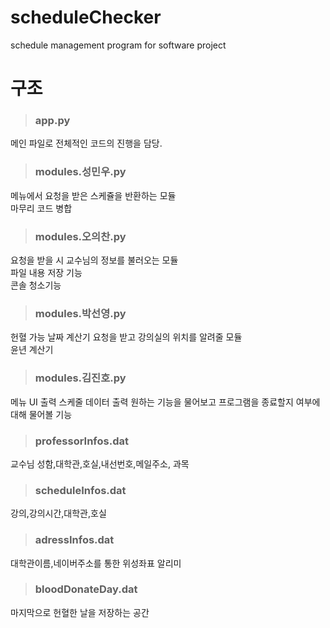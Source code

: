 # scheduleChecker
schedule management program for software project


구조
========
> ### app.py  
메인 파일로 전체적인 코드의 진행을 담당.

> ### modules.성민우.py
메뉴에서 요청을 받은 스케쥴을 반환하는 모듈  
마무리 코드 병합  

> ### modules.오의찬.py
요청을 받을 시 교수님의 정보를 불러오는 모듈  
파일 내용 저장 기능  
콘솔 청소기능 

> ### modules.박선영.py
헌혈 가능 날짜 계산기 
요청을 받고 강의실의 위치를 알려줄 모듈     
윤년 계산기  

> ### modules.김진호.py
메뉴 UI 출력
스케줄 데이터 출력
원하는 기능을 물어보고 프로그램을 종료할지 여부에 대해 물어볼 기능


> ### professorInfos.dat
교수님 성함,대학관,호실,내선번호,메일주소, 과목

> ### scheduleInfos.dat
강의,강의시간,대학관,호실

> ### adressInfos.dat
대학관이름,네이버주소를 통한 위성좌표 알리미

> ### bloodDonateDay.dat  
마지막으로 헌혈한 날을 저장하는 공간

